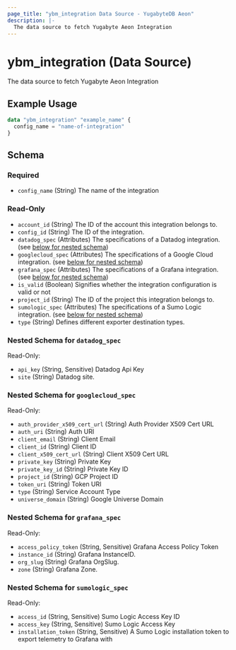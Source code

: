 ```yaml
---
page_title: "ybm_integration Data Source - YugabyteDB Aeon"
description: |-
  The data source to fetch Yugabyte Aeon Integration
---
```


# ybm_integration (Data Source)

The data source to fetch Yugabyte Aeon Integration


## Example Usage

```terraform
data "ybm_integration" "example_name" {
  config_name = "name-of-integration"
}
```

<!-- schema generated by tfplugindocs -->
## Schema

### Required

- `config_name` (String) The name of the integration

### Read-Only

- `account_id` (String) The ID of the account this integration belongs to.
- `config_id` (String) The ID of the integration.
- `datadog_spec` (Attributes) The specifications of a Datadog integration. (see [below for nested schema](#nestedatt--datadog_spec))
- `googlecloud_spec` (Attributes) The specifications of a Google Cloud integration. (see [below for nested schema](#nestedatt--googlecloud_spec))
- `grafana_spec` (Attributes) The specifications of a Grafana integration. (see [below for nested schema](#nestedatt--grafana_spec))
- `is_valid` (Boolean) Signifies whether the integration configuration is valid or not
- `project_id` (String) The ID of the project this integration belongs to.
- `sumologic_spec` (Attributes) The specifications of a Sumo Logic integration. (see [below for nested schema](#nestedatt--sumologic_spec))
- `type` (String) Defines different exporter destination types.

<a id="nestedatt--datadog_spec"></a>
### Nested Schema for `datadog_spec`

Read-Only:

- `api_key` (String, Sensitive) Datadog Api Key
- `site` (String) Datadog site.


<a id="nestedatt--googlecloud_spec"></a>
### Nested Schema for `googlecloud_spec`

Read-Only:

- `auth_provider_x509_cert_url` (String) Auth Provider X509 Cert URL
- `auth_uri` (String) Auth URI
- `client_email` (String) Client Email
- `client_id` (String) Client ID
- `client_x509_cert_url` (String) Client X509 Cert URL
- `private_key` (String) Private Key
- `private_key_id` (String) Private Key ID
- `project_id` (String) GCP Project ID
- `token_uri` (String) Token URI
- `type` (String) Service Account Type
- `universe_domain` (String) Google Universe Domain


<a id="nestedatt--grafana_spec"></a>
### Nested Schema for `grafana_spec`

Read-Only:

- `access_policy_token` (String, Sensitive) Grafana Access Policy Token
- `instance_id` (String) Grafana InstanceID.
- `org_slug` (String) Grafana OrgSlug.
- `zone` (String) Grafana Zone.


<a id="nestedatt--sumologic_spec"></a>
### Nested Schema for `sumologic_spec`

Read-Only:

- `access_id` (String, Sensitive) Sumo Logic Access Key ID
- `access_key` (String, Sensitive) Sumo Logic Access Key
- `installation_token` (String, Sensitive) A Sumo Logic installation token to export telemetry to Grafana with
